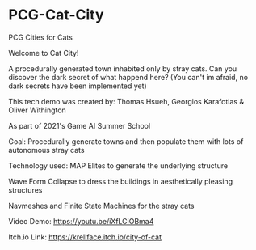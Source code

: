 # PCG-Cat-City
PCG Cities for Cats

Welcome to Cat City! 

A procedurally generated town inhabited only by stray cats. Can you discover the dark secret of what happend here?
(You can't im afraid, no dark secrets have been implemented yet)

This tech demo was created by:
Thomas Hsueh, 
Georgios Karafotias & 
Oliver Withington

As part of 2021's Game AI Summer School


Goal:
Procedurally generate towns and then populate them with lots of autonomous stray cats

Technology used:
MAP Elites to generate the underlying structure

Wave Form Collapse to dress the buildings in aesthetically pleasing structures

Navmeshes and Finite State Machines for the stray cats

Video Demo: https://youtu.be/iXfLCiOBma4

Itch.io Link: https://krellface.itch.io/city-of-cat

